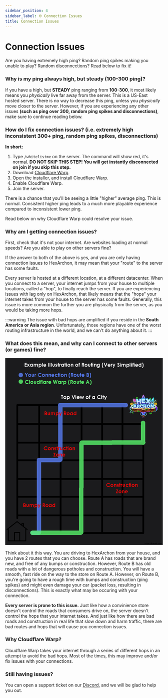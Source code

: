 ```yaml
---
sidebar_position: 4
sidebar_label: 🌐 Connection Issues
title: Connection Issues
---
```


# Connection Issues
Are you having extremely high ping? Random ping spikes making you unable to play? Random disconnections? Read below to fix it!

### Why is my ping always high, but steady (100-300 ping)?
If you have a high, but __STEADY__ ping ranging from __100-300__, it most likely means you *physically* live far away from the server. This is a US-East hosted server. There is no way to decrease this ping, unless you *physically* move closer to the server. However, if you are experiencing any other issues **(such as ping over 300, random ping spikes and disconnections)**, make sure to continue reading below.

### How do I fix connection issues? (i.e. extremely high inconsistent 300+ ping, random ping spikes, disconnections)
**In short:**
1. Type `/whitelistme` on the server. The command will show red, it's normal. **DO NOT SKIP THIS STEP! You will get instantly disconnected on join if you skip this step.**
2. Download [Cloudflare Warp](https://1.1.1.1/).
3. Open the installer, and install Cloudflare Warp.
4. Enable Cloudflare Warp.
5. Join the server.

There is a chance that you'll be seeing a little "higher" average ping. This is normal. Consistent higher ping leads to a much more playable experience compared to inconsistent lower ping.

Read below on why Cloudflare Warp could resolve your issue.

### Why am I getting connection issues?
First, check that it's not your internet. Are websites loading at normal speeds? Are you able to play on other servers fine? <br />

If the answer to both of the above is yes, and you are only having connection issues to HexArchon, it may mean that your "route" to the server has some faults. <br />

Every server is hosted at a different location, at a different datacenter. When you connect to a server, your internet jumps from your house to multiple locations, called a "hop", to finally reach the server. If you are experiencing issues with lag only on HexArchon, that likely means that the "hops" your internet takes from your house to the server has some faults. Generally, this issue is more common the further you are physically from the server, as you would be taking more hops.<br />

:::warning
The issue with bad hops are amplified if you reside in the **South America or Asia region**. Unfortunately, those regions have one of the worst routing infrastructure in the world, and we can't do anything about it.
:::

### What does this mean, and why can I connect to other servers (or games) fine?
![Connection Illustration](./img/connection-illustration.png) <br />

Think about it this way. You are driving to HexArchon from your house, and you have 2 routes that you can choose. Route A has roads that are brand new, and free of any bumps or construction. However, Route B has old roads with a lot of dangerous potholes and construction. You will have a smooth, fast ride on the way to the store on Route A. However, on Route B, you're going to have a rough time with bumps and construction (ping spikes) and might even damage your car (packet loss, resulting in disconnections). This is exactly what may be occuring with your connection. <br />

**Every server is prone to this issue.** Just like how a convinience store doesn't control the roads that consumers drive on, the server doesn't control the hops that your internet takes. And just like how there are bad roads and construction in real life that slow down and harm traffic, there are bad routes and hops that will cause you connection issues. <br />

### Why Cloudflare Warp?
Cloudflare Warp takes your internet through a series of different hops in an attempt to avoid the bad hops. Most of the times, this may improve and/or fix issues with your connections. <br />

### Still having issues?
You can open a support ticket on our [Discord](https://discord.hexarchon.net/), and we will be glad to help you out. <br />